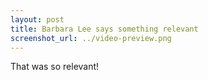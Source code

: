 ```yaml
---
layout: post
title: Barbara Lee says something relevant
screenshot_url: ../video-preview.png
---
```


That was so relevant!